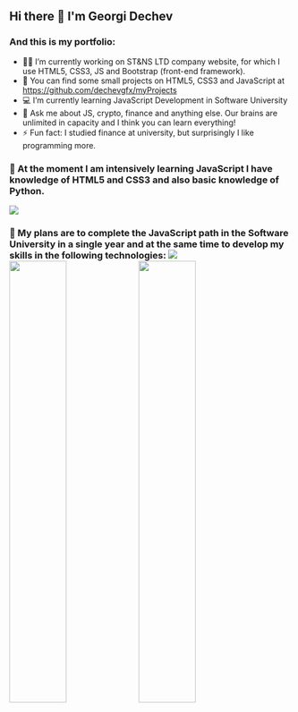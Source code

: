 ## Hi there 👋 I'm Georgi Dechev
### And this is my portfolio:

- 🧙‍♂️ I’m currently working on ST&NS LTD company website, for which I use HTML5, CSS3, JS and Bootstrap (front-end framework).
- 🔭  You can find some small projects on HTML5, CSS3 and JavaScript at https://github.com/dechevgfx/myProjects
- 💻 I’m currently learning JavaScript Development in Software University
- 💬 Ask me about JS, crypto, finance and anything else. Our brains are unlimited in capacity and I think you can learn everything!
- ⚡ Fun fact: I studied finance at university, but surprisingly I like programming more.


<h3>🧠 At the moment I am intensively learning JavaScript I have knowledge of HTML5 and CSS3 and also basic knowledge of Python.</h3>
<img src="https://skills.thijs.gg/icons?i=js,nodejs,html,css,bootstrap,python">
<h3>🧠 My plans are to complete the JavaScript path in the Software University in a single year and at the same time to develop my skills in the following technologies:
<img src="https://skills.thijs.gg/icons?i=expressjs,solidity,react,vue,typescript,mongodb,angular,jquery">


  <img align="center" width=45% src="https://github-readme-stats.vercel.app/api?username=dechevgfx&theme=dark&show_icons=true">
  <img align="center" width=45%% src="https://github-readme-stats.vercel.app/api/top-langs/?username=dechevgfx&theme=dark">


